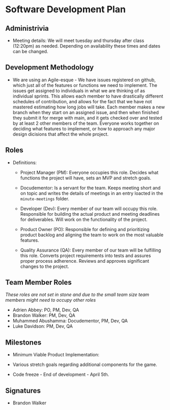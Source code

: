 # Software Development Plan

## Administrivia

* Meeting details: We will meet tuesday and thursday after class (12:20pm) as needed. Depending on availability these times and dates can be changed.

## Development Methodology

* We are using an Agile-esque - We have issues registered on github, which just all of the features or functions we need to implement. The issues get assigned to individuals in what we are thinking of as individual sprints. This allows each member to have drastically different schedules of contribution, and allows for the fact that we have not mastered estimating how long jobs will take. Each member makes a new branch when they start on an assigned issue, and then when finished they submit it for merge with main, and it gets checked over and tested by at least 2 other members of the team. Everyone works together on deciding what features to implement, or how to approach any major design dicisions that affect the whole project.

## Roles

* Definitions:

    * Project Manager (PM): Everyone occupies this role. Decides what functions the project will have, sets an MVP and stretch goals.

    * Docudementor:  Is a servant for the team. Keeps meeting short and on topic and writes the details of meetings in an entry loacted in the `minute-meetings` folder.

    * Developer (Dev): Every member of our team will occupy this role. Responsible for building the actual product and meeting deadlines for deliverables. Will work on the functionality of the project.

    * Product Owner (PO): Responsible for defining and prioritizing product backlog and aligning the team to work on the most valuable features.

    * Quality Assurance (QA): Every member of our team will be fulfilling this role. Converts project requirements into tests and assures proper process adherence. Reviews and approves significant changes to the project.  

## Team Member Roles

*These roles are not set in stone and due to the small team size team members might need to occupy other roles*

* Adrien Abbey: PO, PM, Dev, QA
* Brandon Walker: PM, Dev, QA
* Muhammed Abushamma: Docudementor, PM, Dev, QA
* Luke Davidson: PM, Dev, QA

## Milestones

* Minimum Viable Product Implementation:

* Various stretch goals regarding additional components for the game.

* Code freeze - End of development - April 5th.

## Signatures

* Brandon Walker
